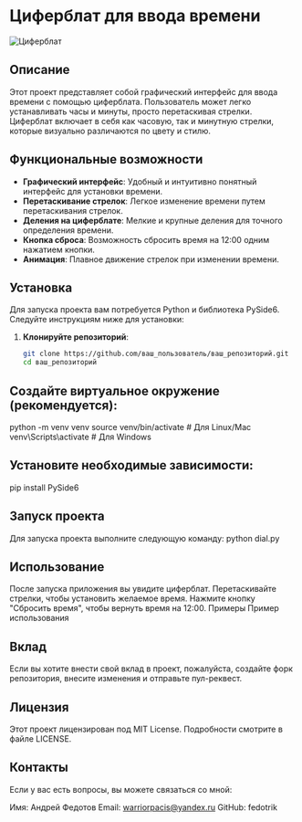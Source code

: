# Циферблат для ввода времени

![Циферблат](assets/clock.png) <!-- Замените на путь к вашему изображению циферблата, если нужно -->

## Описание

Этот проект представляет собой графический интерфейс для ввода времени с помощью циферблата. Пользователь может легко устанавливать часы и минуты, просто перетаскивая стрелки. Циферблат включает в себя как часовую, так и минутную стрелки, которые визуально различаются по цвету и стилю.

## Функциональные возможности

- **Графический интерфейс**: Удобный и интуитивно понятный интерфейс для установки времени.
- **Перетаскивание стрелок**: Легкое изменение времени путем перетаскивания стрелок.
- **Деления на циферблате**: Мелкие и крупные деления для точного определения времени.
- **Кнопка сброса**: Возможность сбросить время на 12:00 одним нажатием кнопки.
- **Анимация**: Плавное движение стрелок при изменении времени.

## Установка

Для запуска проекта вам потребуется Python и библиотека PySide6. Следуйте инструкциям ниже для установки:

1. **Клонируйте репозиторий**:
   ```bash
   git clone https://github.com/ваш_пользователь/ваш_репозиторий.git
   cd ваш_репозиторий
## Создайте виртуальное окружение (рекомендуется):
python -m venv venv
source venv/bin/activate  # Для Linux/Mac
venv\Scripts\activate  # Для Windows

## Установите необходимые зависимости:
pip install PySide6

## Запуск проекта
Для запуска проекта выполните следующую команду:
python dial.py

## Использование
После запуска приложения вы увидите циферблат.
Перетаскивайте стрелки, чтобы установить желаемое время.
Нажмите кнопку "Сбросить время", чтобы вернуть время на 12:00.
Примеры
Пример использования <!-- Замените на путь к вашему изображению, если нужно -->

## Вклад
Если вы хотите внести свой вклад в проект, пожалуйста, создайте форк репозитория, внесите изменения и отправьте пул-реквест.

## Лицензия
Этот проект лицензирован под MIT License. Подробности смотрите в файле LICENSE.

## Контакты
Если у вас есть вопросы, вы можете связаться со мной:

Имя: Андрей Федотов
Email: warriorpacis@yandex.ru
GitHub: fedotrik